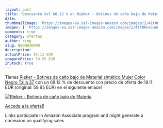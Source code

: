 ```yaml
---
layout: post
title: 'Descuento del 68.12 % en Rieker - Botines de caño bajo de Materia'
date: 
thumbnailImage: 'https://images-eu.ssl-images-amazon.com/images/I/41t0KneounL._SL200_.jpg'
images: [ 'https://images-eu.ssl-images-amazon.com/images/I/41t0KneounL._SL200_.jpg' ]
comments: true
category: ofertas
author: ring
slug: B00WHIDGWW
description:
actualPrice: 19.11 EUR
comparePrice: 59.95 EUR
inStock: true
---
```


Tienes [Rieker - Botines de caño bajo de Material sintético Mujer  Color Negro  Talla 37](https://www.amazon.es/dp/B00WHIDGWW/?tag=tolees-21) con un 68.12 % de descuento con precio de oferta de 19.11 EUR (original: 59.95 EUR) en el siguiente enlace!

[![Rieker - Botines de caño bajo de Materia](https://images-eu.ssl-images-amazon.com/images/I/41t0KneounL._SL200_.jpg)](https://www.amazon.es/dp/B00WHIDGWW/?tag=tolees-21)

[Accede a la oferta!!](https://www.amazon.es/dp/B00WHIDGWW/?tag=tolees-21)

Links participate in Amazon Associate program and might generate a comission on qualifying sales


